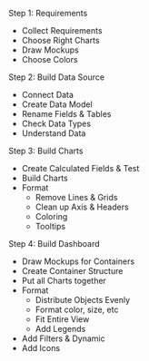 Step 1: Requirements
-  Collect Requirements
-  Choose Right Charts
-  Draw Mockups
-  Choose Colors

Step 2: Build Data Source
- Connect Data
- Create Data Model
- Rename Fields & Tables
- Check Data Types
- Understand Data

Step 3: Build Charts
- Create Calculated Fields & Test
- Build Charts
- Format
  - Remove Lines & Grids
  - Clean up Axis & Headers
  - Coloring
  - Tooltips

Step 4: Build Dashboard
- Draw Mockups for Containers
- Create Container Structure
- Put all Charts together
- Format
  - Distribute Objects Evenly
  - Format color, size, etc
  - Fit Entire View
  - Add Legends
- Add Filters & Dynamic
- Add Icons
